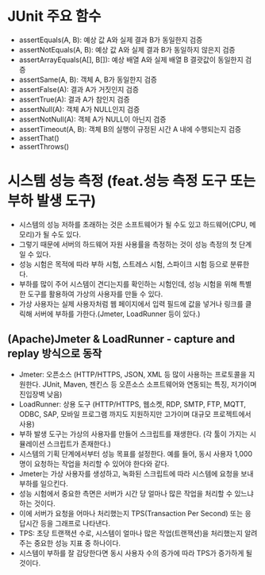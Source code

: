 # JUnit 주요 함수
  - assertEquals(A, B): 예상 값 A와 실제 결과 B가 동일한지 검증
  - assertNotEquals(A, B): 예상 값 A와 실제 결과 B가 동일하지 않은지 검증
  - assertArrayEquals(A[], B[]): 예상 배열 A와 실제 배열 B 결괏값이 동일한지 검증
  - assertSame(A, B): 객체 A, B가 동일한지 검증
  - assertFalse(A): 결과 A가 거짓인지 검증
  - assertTrue(A): 결과 A가 참인지 검증
  - assertNull(A): 객체 A가 NULL인지 검증
  - assertNotNull(A): 객체 A가 NULL이 아닌지 검증
  - assertTimeout(A, B): 객체 B의 실행이 규정된 시간 A 내에 수행되는지 검증
  - assertThat()
  - assertThrows()

# 시스템 성능 측정 (feat.성능 측정 도구 또는 부하 발생 도구)
  - 시스템의 성능 저하를 초래하는 것은 소프트웨어가 될 수도 있고 하드웨어(CPU, 메모리)가 될 수도 있다.
  - 그렇기 때문에 서버의 하드웨어 자원 사용률을 측정하는 것이 성능 측정의 첫 단계일 수 있다.
  - 성능 시험은 목적에 따라 부하 시험, 스트레스 시험, 스파이크 시험 등으로 분류한다.
  - 부하를 많이 주어 시스템이 견디는지를 확인하는 시험인데, 성능 시험을 위해 특별한 도구를 활용하여 가상의 사용자를 만들 수 있다.
  - 가상 사용자는 실제 사용자처럼 웹 페이지에서 입력 필드에 값을 넣거나 링크를 클릭해 서버에 부하를 가한다.(Jmeter, LoadRunner 등이 있다.)

## (Apache)Jmeter & LoadRunner - capture and replay 방식으로 동작
  - Jmeter: 오픈소스 (HTTP/HTTPS, JSON, XML 등 많이 사용하는 프로토콜을 지원한다. JUnit, Maven, 젠킨스 등 오픈소스 소프트웨어와 연동되는 특징, 저가이며 진입장벽 낮음)
  - LoadRunner: 상용 도구 (HTTP/HTTPS, 웹소켓, RDP, SMTP, FTP, MQTT, ODBC, SAP, 모바일 프로그램 까지도 지원하지만 고가이며 대규모 프로젝트에서 사용)
  - 부하 발생 도구는 가상의 사용자를 만들어 스크립트를 재생한다. (각 툴이 가지는 시뮬레이션 스크립트가 존재한다.)
  - 시스템의 기획 단계에서부터 성능 목표를 설정한다. 예를 들어, 동시 사용자 1,000명이 요청하는 작업을 처리할 수 있어야 한다와 같다.
  - Jmeter는 가상 사용자를 생성하고, 녹화된 스크립트에 따라 시스템에 요청을 보내 부하를 일으킨다.
  - 성능 시험에서 중요한 측면은 서버가 시간 당 얼마나 많은 작업을 처리할 수 있느냐 하는 것이다.
  - 이에 서버가 요청을 어마나 처리했는지 TPS(Transaction Per Second) 또는 응답시간 등을 그래프로 나타낸다.
  - TPS: 초당 트랜잭션 수로, 시스템이 얼마나 많은 작업(트랜잭션)을 처리했는지 알려주는 중요한 성능 지표 중 하나이다.
  - 시스템이 부하를 잘 감당한다면 동시 사용자 수의 증가에 따라 TPS가 증가하게 될 것이다.
